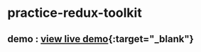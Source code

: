 # practice-redux-toolkit

## demo : [view live demo]([https://example.com](https://redux-toolkit-practice-by-oussama.netlify.app)){:target="_blank"}
